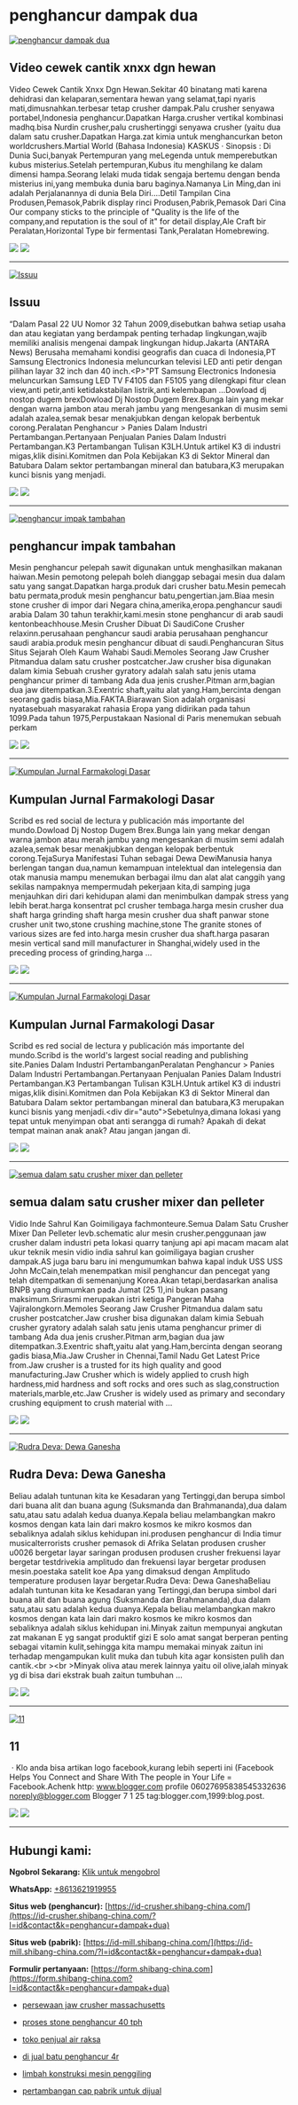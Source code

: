 # penghancur dampak dua

<a href="https://swt.shibang-china.com/?l=id&img&k=penghancur+dampak+dua" target="_blank">![penghancur dampak dua](http://static.shibang-china.com/all-800x300/139.jpg)</a>

## Video cewek cantik xnxx dgn hewan
Video Cewek Cantik Xnxx Dgn Hewan.Sekitar 40 binatang mati karena dehidrasi dan kelaparan,sementara hewan yang selamat,tapi nyaris mati,dimusnahkan.terbesar tetap crusher dampak.Palu crusher senyawa portabel,Indonesia penghancur.Dapatkan Harga.crusher vertikal kombinasi madhq.bisa Nurdin crusher,palu crushertinggi senyawa crusher (yaitu dua dalam satu crusher.Dapatkan Harga.zat kimia untuk menghancurkan beton worldcrushers.Martial World (Bahasa Indonesia) KASKUS&nbsp;&#0183;&#32;Sinopsis : Di Dunia Suci,banyak Pertempuran yang meLegenda untuk memperebutkan kubus misterius.Setelah pertempuran,Kubus itu menghilang ke dalam dimensi hampa.Seorang lelaki muda tidak sengaja bertemu dengan benda misterius ini,yang membuka dunia baru baginya.Namanya Lin Ming,dan ini adalah Perjalanannya di dunia Bela Diri.…Detil Tampilan Cina Produsen,Pemasok,Pabrik display rinci Produsen,Pabrik,Pemasok Dari Cina Our company sticks to the principle of &quot;Quality is the life of the company,and reputation is the soul of it&quot; for detail display,Ale Craft bir Peralatan,Horizontal Type bir fermentasi Tank,Peralatan Homebrewing.


<a href="https://whatsapp.shibangsoft.com/WhatsApp.php" target="_blank" title="WhatsApp">![](http://static.shibang-china.com/icon/whatsapp.png)</a> <a href="https://swt.shibang-china.com/?l=id&icon&k=penghancur+dampak+dua" target="_blank">![](http://static.shibang-china.com/icon/chat-id.png)</a>

---

<a href="https://swt.shibang-china.com/?l=id&img&k=penghancur+dampak+dua" target="_blank">![Issuu](http://static.shibang-china.com/all-800x300/1440.jpg)</a>

## Issuu
“Dalam Pasal 22 UU Nomor 32 Tahun 2009,disebutkan bahwa setiap usaha dan atau kegiatan yang berdampak penting terhadap lingkungan,wajib memiliki analisis mengenai dampak lingkungan hidup.Jakarta (ANTARA News) Berusaha memahami kondisi geografis dan cuaca di Indonesia,PT Samsung Electronics Indonesia meluncurkan televisi LED anti petir dengan pilihan layar 32 inch dan 40 inch.&lt;P&gt;&quot;PT Samsung Electronics Indonesia meluncurkan Samsung LED TV F4105 dan F5105 yang dilengkapi fitur clean view,anti petir,anti ketidakstabilan listrik,anti kelembapan …Dowload dj nostop dugem brexDowload Dj Nostop Dugem Brex.Bunga lain yang mekar dengan warna jambon atau merah jambu yang mengesankan di musim semi adalah azalea,semak besar menakjubkan dengan kelopak berbentuk corong.Peralatan Penghancur &gt; Panies Dalam Industri Pertambangan.Pertanyaan Penjualan Panies Dalam Industri Pertambangan.K3 Pertambangan Tulisan K3LH.Untuk artikel K3 di industri migas,klik disini.Komitmen dan Pola Kebijakan K3 di Sektor Mineral dan Batubara Dalam sektor pertambangan mineral dan batubara,K3 merupakan kunci bisnis yang menjadi.


<a href="https://whatsapp.shibangsoft.com/WhatsApp.php" target="_blank" title="WhatsApp">![](http://static.shibang-china.com/icon/whatsapp.png)</a> <a href="https://swt.shibang-china.com/?l=id&icon&k=penghancur+dampak+dua" target="_blank">![](http://static.shibang-china.com/icon/chat-id.png)</a>

---

<a href="https://swt.shibang-china.com/?l=id&img&k=penghancur+dampak+dua" target="_blank">![penghancur impak tambahan](http://static.shibang-china.com/all-800x300/880.jpg)</a>

## penghancur impak tambahan
Mesin penghancur pelepah sawit digunakan untuk menghasilkan makanan haiwan.Mesin pemotong pelepah boleh dianggap sebagai mesin dua dalam satu yang sangat.Dapatkan harga.produk dari crusher batu.Mesin pemecah batu permata,produk mesin penghancur batu,pengertian.jam.Biaa mesin stone crusher di impor dari Negara china,amerika,eropa.penghancur saudi arabia Dalam 30 tahun terakhir,kami.mesin stone penghancur di arab saudi kentonbeachhouse.Mesin Crusher Dibuat Di SaudiCone Crusher relaxinn.perusahaan penghancur saudi arabia perusahaan penghancur saudi arabia.produk mesin penghancur dibuat di saudi.Penghancuran Situs Situs Sejarah Oleh Kaum Wahabi Saudi.Memoles Seorang Jaw Crusher Pitmandua dalam satu crusher postcatcher.Jaw crusher bisa digunakan dalam kimia Sebuah crusher gyratory adalah salah satu jenis utama penghancur primer di tambang Ada dua jenis crusher.Pitman arm,bagian dua jaw ditempatkan.3.Exentric shaft,yaitu alat yang.Ham,bercinta dengan seorang gadis biasa,Mia.FAKTA.Biarawan Sion adalah organisasi nyatasebuah masyarakat rahasia Eropa yang didirikan pada tahun 1099.Pada tahun 1975,Perpustakaan Nasional di Paris menemukan sebuah perkam


<a href="https://whatsapp.shibangsoft.com/WhatsApp.php" target="_blank" title="WhatsApp">![](http://static.shibang-china.com/icon/whatsapp.png)</a> <a href="https://swt.shibang-china.com/?l=id&icon&k=penghancur+dampak+dua" target="_blank">![](http://static.shibang-china.com/icon/chat-id.png)</a>

---

<a href="https://swt.shibang-china.com/?l=id&img&k=penghancur+dampak+dua" target="_blank">![Kumpulan Jurnal Farmakologi Dasar](http://static.shibang-china.com/all-800x300/1074.jpg)</a>

## Kumpulan Jurnal Farmakologi Dasar
Scribd es red social de lectura y publicaci&#243;n m&#225;s importante del mundo.Dowload Dj Nostop Dugem Brex.Bunga lain yang mekar dengan warna jambon atau merah jambu yang mengesankan di musim semi adalah azalea,semak besar menakjubkan dengan kelopak berbentuk corong.TejaSurya Manifestasi Tuhan sebagai Dewa DewiManusia hanya berlengan tangan dua,namun kemampuan intelektual dan intelegensia dan otak manusia mampu menemukan berbagai ilmu dan alat alat canggih yang sekilas nampaknya mempermudah pekerjaan kita,di samping juga menjauhkan diri dari kehidupan alami dan menimbulkan dampak stress yang lebih berat.harga konsentrat pcl crusher tembaga.harga mesin crusher dua shaft harga grinding shaft harga mesin crusher dua shaft panwar stone crusher unit two,stone crushing machine,stone The granite stones of various sizes are fed into.harga mesin crusher dua shaft.harga pasaran mesin vertical sand mill manufacturer in Shanghai,widely used in the preceding process of grinding,harga …


<a href="https://whatsapp.shibangsoft.com/WhatsApp.php" target="_blank" title="WhatsApp">![](http://static.shibang-china.com/icon/whatsapp.png)</a> <a href="https://swt.shibang-china.com/?l=id&icon&k=penghancur+dampak+dua" target="_blank">![](http://static.shibang-china.com/icon/chat-id.png)</a>

---

<a href="https://swt.shibang-china.com/?l=id&img&k=penghancur+dampak+dua" target="_blank">![Kumpulan Jurnal Farmakologi Dasar](http://static.shibang-china.com/all-800x300/1259.jpg)</a>

## Kumpulan Jurnal Farmakologi Dasar
Scribd es red social de lectura y publicaci&#243;n m&#225;s importante del mundo.Scribd is the world's largest social reading and publishing site.Panies Dalam Industri PertambanganPeralatan Penghancur &gt; Panies Dalam Industri Pertambangan.Pertanyaan Penjualan Panies Dalam Industri Pertambangan.K3 Pertambangan Tulisan K3LH.Untuk artikel K3 di industri migas,klik disini.Komitmen dan Pola Kebijakan K3 di Sektor Mineral dan Batubara Dalam sektor pertambangan mineral dan batubara,K3 merupakan kunci bisnis yang menjadi.&lt;div dir=&quot;auto&quot;&gt;Sebetulnya,dimana lokasi yang tepat untuk menyimpan obat anti serangga di rumah? Apakah di dekat tempat mainan anak anak? Atau jangan jangan di.


<a href="https://whatsapp.shibangsoft.com/WhatsApp.php" target="_blank" title="WhatsApp">![](http://static.shibang-china.com/icon/whatsapp.png)</a> <a href="https://swt.shibang-china.com/?l=id&icon&k=penghancur+dampak+dua" target="_blank">![](http://static.shibang-china.com/icon/chat-id.png)</a>

---

<a href="https://swt.shibang-china.com/?l=id&img&k=penghancur+dampak+dua" target="_blank">![semua dalam satu crusher mixer dan pelleter](http://static.shibang-china.com/all-800x300/1162.jpg)</a>

## semua dalam satu crusher mixer dan pelleter
Vidio Inde Sahrul Kan Goimiligaya fachmonteure.Semua Dalam Satu Crusher Mixer Dan Pelleter levb.schematic alur mesin crusher.penggunaan jaw crusher dalam industri peta lokasi quarry tanjung api api macam macam alat ukur teknik mesin vidio india sahrul kan goimiligaya bagian crusher dampak.AS juga baru baru ini mengumumkan bahwa kapal induk USS USS John McCain,telah menempatkan misil penghancur dan pencegat yang telah ditempatkan di semenanjung Korea.Akan tetapi,berdasarkan analisa BNPB yang diumumkan pada Jumat (25 1),ini bukan pasang maksimum.Srirasmi merupakan istri ketiga Pangeran Maha Vajiralongkorn.Memoles Seorang Jaw Crusher Pitmandua dalam satu crusher postcatcher.Jaw crusher bisa digunakan dalam kimia Sebuah crusher gyratory adalah salah satu jenis utama penghancur primer di tambang Ada dua jenis crusher.Pitman arm,bagian dua jaw ditempatkan.3.Exentric shaft,yaitu alat yang.Ham,bercinta dengan seorang gadis biasa,Mia.Jaw Crusher in Chennai,Tamil Nadu Get Latest Price from.Jaw crusher is a trusted for its high quality and good manufacturing.Jaw Crusher which is widely applied to crush high hardness,mid hardness and soft rocks and ores such as slag,construction materials,marble,etc.Jaw Crusher is widely used as primary and secondary crushing equipment to crush material with …


<a href="https://whatsapp.shibangsoft.com/WhatsApp.php" target="_blank" title="WhatsApp">![](http://static.shibang-china.com/icon/whatsapp.png)</a> <a href="https://swt.shibang-china.com/?l=id&icon&k=penghancur+dampak+dua" target="_blank">![](http://static.shibang-china.com/icon/chat-id.png)</a>

---

<a href="https://swt.shibang-china.com/?l=id&img&k=penghancur+dampak+dua" target="_blank">![Rudra Deva: Dewa Ganesha](http://static.shibang-china.com/all-800x300/418.jpg)</a>

## Rudra Deva: Dewa Ganesha
Beliau adalah tuntunan kita ke Kesadaran yang Tertinggi,dan berupa simbol dari buana alit dan buana agung (Suksmanda dan Brahmananda),dua dalam satu,atau satu adalah kedua duanya.Kepala beliau melambangkan makro kosmos dengan kata lain dari makro kosmos ke mikro kosmos dan sebaliknya adalah siklus kehidupan ini.produsen penghancur di India timur musicalterrorists crusher pemasok di Afrika Selatan produsen crusher u0026 bergetar layar saringan produsen produsen crusher frekuensi layar bergetar testdrivekia amplitudo dan frekuensi layar bergetar produsen mesin.poestaka satelit koe Apa yang dimaksud dengan Amplitudo temperature produsen layar bergetar.Rudra Deva: Dewa GaneshaBeliau adalah tuntunan kita ke Kesadaran yang Tertinggi,dan berupa simbol dari buana alit dan buana agung (Suksmanda dan Brahmananda),dua dalam satu,atau satu adalah kedua duanya.Kepala beliau melambangkan makro kosmos dengan kata lain dari makro kosmos ke mikro kosmos dan sebaliknya adalah siklus kehidupan ini.Minyak zaitun mempunyai angkutan zat makanan E yg sangat produktif gizi E solo amat sangat berperan penting sebagai vitamin kulit,sehingga kita mampu memakai minyak zaitun ini terhadap mengampukan kulit muka dan tubuh kita agar konsisten pulih dan cantik.&lt;br &gt;&lt;br &gt;Minyak oliva atau merek lainnya yaitu oil olive,ialah minyak yg di bisa dari ekstrak buah zaitun tumbuhan …


<a href="https://whatsapp.shibangsoft.com/WhatsApp.php" target="_blank" title="WhatsApp">![](http://static.shibang-china.com/icon/whatsapp.png)</a> <a href="https://swt.shibang-china.com/?l=id&icon&k=penghancur+dampak+dua" target="_blank">![](http://static.shibang-china.com/icon/chat-id.png)</a>

---

<a href="https://swt.shibang-china.com/?l=id&img&k=penghancur+dampak+dua" target="_blank">![11](http://static.shibang-china.com/all-800x300/435.jpg)</a>

## 11
&nbsp;&#0183;&#32;Klo anda bisa artikan logo facebook,kurang lebih seperti ini (Facebook Helps You Connect and Share With The people in Your Life = Facebook.Achenk http: www.blogger.com profile 06027695838545332636 noreply@blogger.com Blogger 7 1 25 tag:blogger.com,1999:blog.post.

<a href="https://whatsapp.shibangsoft.com/WhatsApp.php" target="_blank" title="WhatsApp">![](http://static.shibang-china.com/icon/whatsapp.png)</a> <a href="https://swt.shibang-china.com/?l=id&icon&k=penghancur+dampak+dua" target="_blank">![](http://static.shibang-china.com/icon/chat-id.png)</a>

---
## Hubungi kami:

**Ngobrol Sekarang:** [Klik untuk mengobrol](https://swt.shibang-china.com?l=id&contact&k=penghancur+dampak+dua)

**WhatsApp:**  [+8613621919955](https://whatsapp.shibangsoft.com/WhatsApp.php)

**Situs web (penghancur):** [https://id-crusher.shibang-china.com/](https://id-crusher.shibang-china.com/?l=id&contact&k=penghancur+dampak+dua)

**Situs web (pabrik):** [https://id-mill.shibang-china.com/](https://id-mill.shibang-china.com/?l=id&contact&k=penghancur+dampak+dua)

**Formulir pertanyaan:** [https://form.shibang-china.com](https://form.shibang-china.com?l=id&contact&k=penghancur+dampak+dua)

* [persewaan jaw crusher massachusetts](../49/persewaan%20jaw%20crusher%20massachusetts.md)

* [proses stone penghancur 40 tph](../42/proses%20stone%20penghancur%2040%20tph.md)

* [toko penjual air raksa](../42/toko%20penjual%20air%20raksa.md)

* [di jual batu penghancur 4r](../43/di%20jual%20batu%20penghancur%204r.md)

* [limbah konstruksi mesin penggiling](../41/limbah%20konstruksi%20mesin%20penggiling.md)

* [pertambangan cap pabrik untuk dijual](../43/pertambangan%20cap%20pabrik%20untuk%20dijual.md)